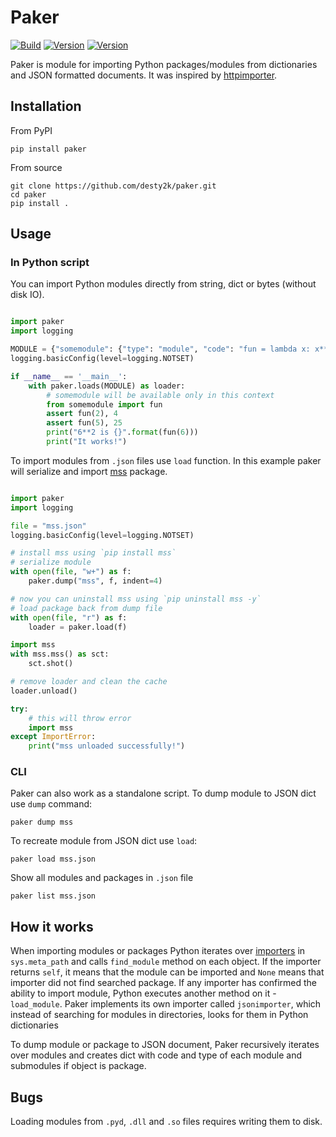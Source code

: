 # Paker

[![Build](https://github.com/desty2k/paker/actions/workflows/build.yml/badge.svg)](https://github.com/desty2k/paker/actions/workflows/build.yml)
[![Version](https://img.shields.io/pypi/v/paker)](https://pypi.org/project/paker/)
[![Version](https://img.shields.io/pypi/dm/paker)](https://pypi.org/project/paker/)


Paker is module for importing Python packages/modules from dictionaries and JSON formatted documents. 
It was inspired by [httpimporter](https://github.com/operatorequals/httpimport).


## Installation
From PyPI

```shell
pip install paker
```

From source

```shell
git clone https://github.com/desty2k/paker.git
cd paker
pip install .
```

## Usage

### In Python script

You can import Python modules directly from string, dict or bytes (without disk IO).

```python

import paker
import logging

MODULE = {"somemodule": {"type": "module", "code": "fun = lambda x: x**2"}}
logging.basicConfig(level=logging.NOTSET)

if __name__ == '__main__':
    with paker.loads(MODULE) as loader:
        # somemodule will be available only in this context
        from somemodule import fun
        assert fun(2), 4
        assert fun(5), 25
        print("6**2 is {}".format(fun(6)))
        print("It works!")

```

To import modules from `.json` files use `load` function.
In this example paker will serialize and import [mss](https://pypi.org/project/mss/) package.

```python

import paker
import logging

file = "mss.json"
logging.basicConfig(level=logging.NOTSET)

# install mss using `pip install mss`
# serialize module
with open(file, "w+") as f:
    paker.dump("mss", f, indent=4)

# now you can uninstall mss using `pip uninstall mss -y`
# load package back from dump file
with open(file, "r") as f:
    loader = paker.load(f)

import mss
with mss.mss() as sct:
    sct.shot()

# remove loader and clean the cache
loader.unload()

try:
    # this will throw error
    import mss
except ImportError:
    print("mss unloaded successfully!")

```


### CLI
Paker can also work as a standalone script.
To dump module to JSON dict use `dump` command:

```shell
paker dump mss
```

To recreate module from JSON dict use `load`:

```shell
paker load mss.json
```

Show all modules and packages in `.json` file

```shell
paker list mss.json
```

## How it works

When importing modules or packages Python iterates over [importers](https://docs.python.org/3/glossary.html#term-importer) in `sys.meta_path` and calls `find_module` method on each object.
If the importer returns `self`, it means that the module can be imported and `None` means that importer did not find searched package.
If any importer has confirmed the ability to import module, Python executes another method on it - `load_module`.
Paker implements its own importer called `jsonimporter`, which instead of searching for modules in directories, looks for them in Python dictionaries

To dump module or package to JSON document, Paker recursively iterates over modules and creates dict with 
code and type of each module and submodules if object is package.

## Bugs

Loading modules from `.pyd`, `.dll` and `.so` files requires writing them to disk.
